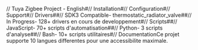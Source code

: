 // Tuya Zigbee Project - English#// Installation#// Configuration#// Support#// Drivers##// SDK3 Compatible- thermostatic_radiator_valve##// In Progress- 128+ drivers en cours de developpement#// Scripts##// JavaScript- 70+ scripts d'automatisation##// Python- 3 scripts d'analyse##// Bash- 10+ scripts utilitaires#// DocumentationCe projet supporte 10 langues differentes pour une accessibilite maximale.